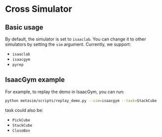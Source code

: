 # Cross Simulator
## Basic usage
By default, the simulator is set to `isaaclab`. You can change it to other simulators by setting the `sim` argument. Currently, we support:
- `isaaclab`
- `isaacgym`
- `pyrep`

## IsaacGym example
For example, to replay the demo in IsaacGym, you can run:
```bash
python metasim/scripts/replay_demo.py --sim=isaacgym --task=StackCube
```

task could also be:
- `PickCube`
- `StackCube`
- `CloseBox`
